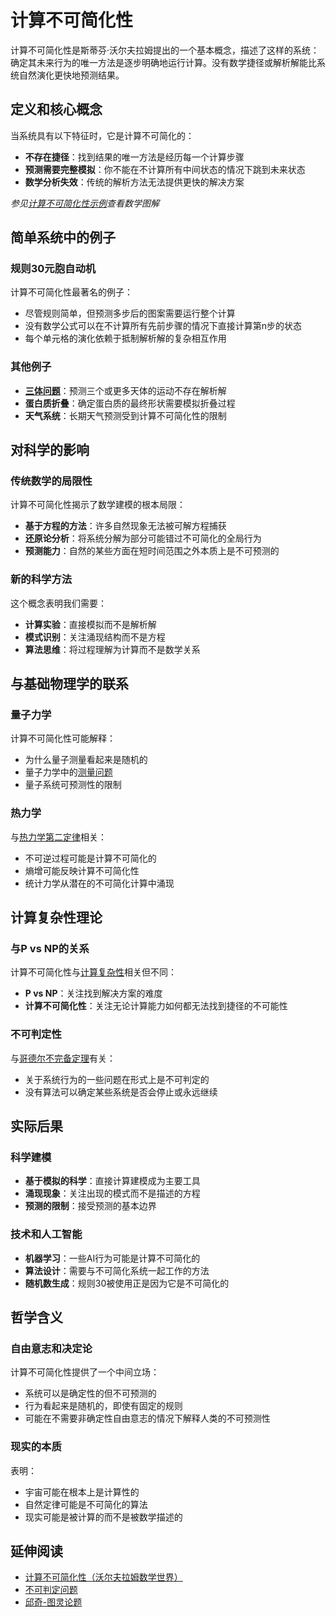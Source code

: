 # 计算不可简化性

计算不可简化性是斯蒂芬·沃尔夫拉姆提出的一个基本概念，描述了这样的系统：确定其未来行为的唯一方法是逐步明确地运行计算。没有数学捷径或解析解能比系统自然演化更快地预测结果。

## 定义和核心概念

当系统具有以下特征时，它是计算不可简化的：
- **不存在捷径**：找到结果的唯一方法是经历每一个计算步骤
- **预测需要完整模拟**：你不能在不计算所有中间状态的情况下跳到未来状态
- **数学分析失效**：传统的解析方法无法提供更快的解决方案

*参见[计算不可简化性示例](https://mathworld.wolfram.com/ComputationalIrreducibility.html)查看数学图解*

## 简单系统中的例子

### 规则30元胞自动机
计算不可简化性最著名的例子：
- 尽管规则简单，但预测多步后的图案需要运行整个计算
- 没有数学公式可以在不计算所有先前步骤的情况下直接计算第n步的状态
- 每个单元格的演化依赖于抵制解析解的复杂相互作用

### 其他例子
- **[三体问题](annotation:three-body-problem)**：预测三个或更多天体的运动不存在解析解
- **蛋白质折叠**：确定蛋白质的最终形状需要模拟折叠过程
- **天气系统**：长期天气预测受到计算不可简化性的限制

## 对科学的影响

### 传统数学的局限性
计算不可简化性揭示了数学建模的根本局限：
- **基于方程的方法**：许多自然现象无法被可解方程捕获
- **还原论分析**：将系统分解为部分可能错过不可简化的全局行为
- **预测能力**：自然的某些方面在短时间范围之外本质上是不可预测的

### 新的科学方法
这个概念表明我们需要：
- **计算实验**：直接模拟而不是解析解
- **模式识别**：关注涌现结构而不是方程
- **算法思维**：将过程理解为计算而不是数学关系

## 与基础物理学的联系

### 量子力学
计算不可简化性可能解释：
- 为什么量子测量看起来是随机的
- 量子力学中的[测量问题](https://en.wikipedia.org/wiki/Measurement_problem)
- 量子系统可预测性的限制

### 热力学
与[热力学第二定律](https://en.wikipedia.org/wiki/Second_law_of_thermodynamics)相关：
- 不可逆过程可能是计算不可简化的
- 熵增可能反映计算不可简化性
- 统计力学从潜在的不可简化计算中涌现

## 计算复杂性理论

### 与P vs NP的关系
计算不可简化性与[计算复杂性](https://en.wikipedia.org/wiki/Computational_complexity_theory)相关但不同：
- **P vs NP**：关注找到解决方案的难度
- **计算不可简化性**：关注无论计算能力如何都无法找到捷径的不可能性

### 不可判定性
与[哥德尔不完备定理](https://en.wikipedia.org/wiki/G%C3%B6del%27s_incompleteness_theorems)有关：
- 关于系统行为的一些问题在形式上是不可判定的
- 没有算法可以确定某些系统是否会停止或永远继续

## 实际后果

### 科学建模
- **基于模拟的科学**：直接计算建模成为主要工具
- **涌现现象**：关注出现的模式而不是描述的方程
- **预测的限制**：接受预测的基本边界

### 技术和人工智能
- **机器学习**：一些AI行为可能是计算不可简化的
- **算法设计**：需要与不可简化系统一起工作的方法
- **随机数生成**：规则30被使用正是因为它是不可简化的

## 哲学含义

### 自由意志和决定论
计算不可简化性提供了一个中间立场：
- 系统可以是确定性的但不可预测的
- 行为看起来是随机的，即使有固定的规则
- 可能在不需要非确定性自由意志的情况下解释人类的不可预测性

### 现实的本质
表明：
- 宇宙可能在根本上是计算性的
- 自然定律可能是不可简化的算法
- 现实可能是被计算的而不是被数学描述的

## 延伸阅读

- [计算不可简化性（沃尔夫拉姆数学世界）](https://mathworld.wolfram.com/ComputationalIrreducibility.html)
- [不可判定问题](https://en.wikipedia.org/wiki/Undecidable_problem)
- [邱奇-图灵论题](https://en.wikipedia.org/wiki/Church%E2%80%93Turing_thesis)